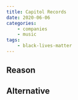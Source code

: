 ```yaml
---
title: Capitol Records
date: 2020-06-06
categories:
    - companies
    - music
tags:
    - black-lives-matter
---
```


## Reason


## Alternative

